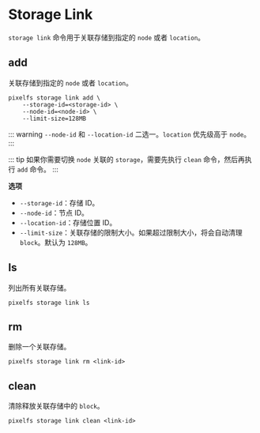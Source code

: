 # Storage Link

`storage link` 命令用于关联存储到指定的 `node` 或者 `location`。

## add

关联存储到指定的 `node` 或者 `location`。

```shell
pixelfs storage link add \
    --storage-id=<storage-id> \
    --node-id=<node-id> \
    --limit-size=128MB
```

::: warning
`--node-id` 和 `--location-id` 二选一。`location` 优先级高于 `node`。
:::

::: tip
如果你需要切换 `node` 关联的 `storage`，需要先执行 `clean` 命令，然后再执行 `add` 命令。
:::

**选项**

- `--storage-id`：存储 ID。
- `--node-id`：节点 ID。
- `--location-id`：存储位置 ID。
- `--limit-size`：关联存储的限制大小。如果超过限制大小，将会自动清理 `block`。默认为 `128MB`。

## ls

列出所有关联存储。

```shell
pixelfs storage link ls
```

## rm

删除一个关联存储。

```shell
pixelfs storage link rm <link-id>
```

## clean

清除释放关联存储中的 `block`。

```shell
pixelfs storage link clean <link-id>
```
